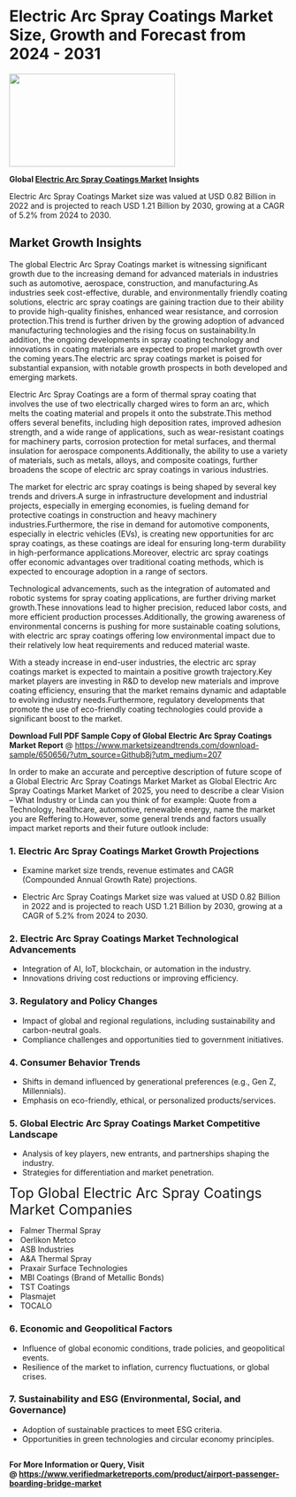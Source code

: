 <H1>Electric Arc Spray Coatings Market Size, Growth and Forecast from 2024 - 2031</H1><img class="aligncenter size-medium wp-image-584254" src="https://thirdeyenews.in/wp-content/uploads/2024/09/Global-Market-Research-300x168.jpeg" alt="" width="300" height="168" /><p><strong>Global&nbsp;<a href="https://www.marketsizeandtrends.com/download-sample/650656/?utm_source=Github8j?utm_medium=207">Electric Arc Spray Coatings Market</a> Insights</strong></p><p>Electric Arc Spray Coatings Market size was valued at USD 0.82 Billion in 2022 and is projected to reach USD 1.21 Billion by 2030, growing at a CAGR of 5.2% from 2024 to 2030.</p><p><h2>Market Growth Insights</h2> <p>The global Electric Arc Spray Coatings market is witnessing significant growth due to the increasing demand for advanced materials in industries such as automotive, aerospace, construction, and manufacturing.As industries seek cost-effective, durable, and environmentally friendly coating solutions, electric arc spray coatings are gaining traction due to their ability to provide high-quality finishes, enhanced wear resistance, and corrosion protection.This trend is further driven by the growing adoption of advanced manufacturing technologies and the rising focus on sustainability.In addition, the ongoing developments in spray coating technology and innovations in coating materials are expected to propel market growth over the coming years.The electric arc spray coatings market is poised for substantial expansion, with notable growth prospects in both developed and emerging markets.</p> <p>Electric Arc Spray Coatings are a form of thermal spray coating that involves the use of two electrically charged wires to form an arc, which melts the coating material and propels it onto the substrate.This method offers several benefits, including high deposition rates, improved adhesion strength, and a wide range of applications, such as wear-resistant coatings for machinery parts, corrosion protection for metal surfaces, and thermal insulation for aerospace components.Additionally, the ability to use a variety of materials, such as metals, alloys, and composite coatings, further broadens the scope of electric arc spray coatings in various industries.</p> <p>The market for electric arc spray coatings is being shaped by several key trends and drivers.A surge in infrastructure development and industrial projects, especially in emerging economies, is fueling demand for protective coatings in construction and heavy machinery industries.Furthermore, the rise in demand for automotive components, especially in electric vehicles (EVs), is creating new opportunities for arc spray coatings, as these coatings are ideal for ensuring long-term durability in high-performance applications.Moreover, electric arc spray coatings offer economic advantages over traditional coating methods, which is expected to encourage adoption in a range of sectors.</p> <p>Technological advancements, such as the integration of automated and robotic systems for spray coating applications, are further driving market growth.These innovations lead to higher precision, reduced labor costs, and more efficient production processes.Additionally, the growing awareness of environmental concerns is pushing for more sustainable coating solutions, with electric arc spray coatings offering low environmental impact due to their relatively low heat requirements and reduced material waste.</p> <p>With a steady increase in end-user industries, the electric arc spray coatings market is expected to maintain a positive growth trajectory.Key market players are investing in R&D to develop new materials and improve coating efficiency, ensuring that the market remains dynamic and adaptable to evolving industry needs.Furthermore, regulatory developments that promote the use of eco-friendly coating technologies could provide a significant boost to the market.</p> <p><span class=""><strong>Download Full PDF Sample Copy of Global Electric Arc Spray Coatings Market Report</strong> @ <a href="https://www.marketsizeandtrends.com/download-sample/650656/?utm_source=Github8j?utm_medium=207" target="_blank">https://www.marketsizeandtrends.com/download-sample/650656/?utm_source=Github8j?utm_medium=207</a></span></p><p>In order to make an accurate and perceptive description of future scope of a Global&nbsp;Electric Arc Spray Coatings Market Market as Global&nbsp;Electric Arc Spray Coatings Market Market of 2025, you need to describe a clear Vision &ndash; What Industry or Linda can you think of for example: Quote from a Technology, healthcare, automotive, renewable energy, name the market you are Reffering to.However, some general trends and factors usually impact market reports and their future outlook include:</p><h3>1.&nbsp;<strong>Electric Arc Spray Coatings Market Growth Projections</strong></h3><ul><li>Examine market size trends, revenue estimates and CAGR (Compounded Annual Growth Rate) projections.</li><li><p>Electric Arc Spray Coatings Market size was valued at USD 0.82 Billion in 2022 and is projected to reach USD 1.21 Billion by 2030, growing at a CAGR of 5.2% from 2024 to 2030.</p></li></ul><h3>2.&nbsp;<strong>Electric Arc Spray Coatings Market Technological Advancements</strong></h3><ul><li>Integration of AI, IoT, blockchain, or automation in the industry.</li><li>Innovations driving cost reductions or improving efficiency.</li></ul><h3>3.&nbsp;<strong>Regulatory and Policy Changes</strong></h3><ul><li>Impact of global and regional regulations, including sustainability and carbon-neutral goals.</li><li>Compliance challenges and opportunities tied to government initiatives.</li></ul><h3>4.&nbsp;<strong>Consumer Behavior Trends</strong></h3><ul><li>Shifts in demand influenced by generational preferences (e.g., Gen Z, Millennials).</li><li>Emphasis on eco-friendly, ethical, or personalized products/services.</li></ul><h3>5.&nbsp;<strong>Global Electric Arc Spray Coatings Market Competitive Landscape</strong></h3><ul><li>Analysis of key players, new entrants, and partnerships shaping the industry.</li><li>Strategies for differentiation and market penetration.</li></ul><p data-pm-slice="1 1 []"><span style="color: inherit; font-family: inherit; font-size: 25px;">Top Global Electric Arc Spray Coatings Market Companies</span></p><div class="" data-test-id=""><p><li>Falmer Thermal Spray</li><li> Oerlikon Metco</li><li> ASB Industries</li><li> A&A Thermal Spray</li><li> Praxair Surface Technologies</li><li> MBI Coatings (Brand of Metallic Bonds)</li><li> TST Coatings</li><li> Plasmajet</li><li> TOCALO</li></p></div><h3>6.&nbsp;<strong>Economic and Geopolitical Factors</strong></h3><ul><li>Influence of global economic conditions, trade policies, and geopolitical events.</li><li>Resilience of the market to inflation, currency fluctuations, or global crises.</li></ul><h3>7.&nbsp;<strong>Sustainability and ESG (Environmental, Social, and Governance)</strong></h3><ul><li>Adoption of sustainable practices to meet ESG criteria.</li><li>Opportunities in green technologies and circular economy principles.</li></ul><h2><strong style="font-size: 14px;">For More Information or Query, Visit @&nbsp;</strong><a style="background-color: #ffffff; font-size: 14px;" href="https://www.marketsizeandtrends.com/report/electric-arc-spray-coatings-market/" target="_blank">https://www.verifiedmarketreports.com/product/airport-passenger-boarding-bridge-market</a></h2>